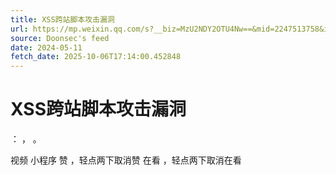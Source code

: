 ```yaml
---
title: XSS跨站脚本攻击漏洞
url: https://mp.weixin.qq.com/s?__biz=MzU2NDY2OTU4Nw==&mid=2247513758&idx=1&sn=92bdaf63916fcc102b3f0429638aaf93
source: Doonsec's feed
date: 2024-05-11
fetch_date: 2025-10-06T17:14:00.452848
---
```


# XSS跨站脚本攻击漏洞

：
，
。

视频
小程序
赞
，轻点两下取消赞
在看
，轻点两下取消在看